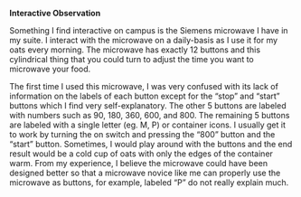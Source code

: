 **Interactive Observation**

Something I find interactive on campus is the Siemens microwave I have in my suite. 
I interact with the microwave on a daily-basis as I use it for my oats every morning. 
The microwave has exactly 12 buttons and this cylindrical thing that you could turn 
to adjust the time you want to microwave your food. 

The first time I used this microwave, I was very confused with its lack of information 
on the labels of each button except for the “stop” and “start” buttons which I find very self-explanatory. 
The other 5 buttons are labeled with numbers such as 90, 180, 360, 600, and 800. 
The remaining 5 buttons are labeled with a single letter (eg. M, P) or container icons. 
I usually get it to work by turning the on switch and pressing the “800” button and the “start” button. 
Sometimes, I would play around with the buttons and the end result would be a cold cup of oats 
with only the edges of the container warm. From my experience, I believe the microwave could have 
been designed better so that a microwave novice like me can properly use the microwave as buttons, 
for example, labeled “P” do not really explain much.
